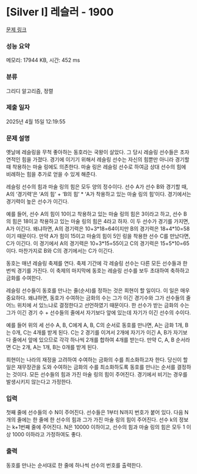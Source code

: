 # [Silver I] 레슬러 - 1900 

[문제 링크](https://www.acmicpc.net/problem/1900) 

### 성능 요약

메모리: 17944 KB, 시간: 452 ms

### 분류

그리디 알고리즘, 정렬

### 제출 일자

2025년 4월 15일 12:19:55

### 문제 설명

<p>옛날에 레슬링을 무척 좋아하는 동호라는 국왕이 살았다. 그 당시 레슬링 선수들은 초자연적인 힘을 가졌다. 경기에 이기기 위해서 레슬링 선수는 자신의 힘뿐만 아니라 경기할 때 착용하는 마술 링에도 의존한다. 마술 링은 레슬링 선수로 하여금 상대 선수의 힘에 비례하는 힘을 추가로 얻을 수 있게 해준다.</p>
<p>레슬링 선수의 힘과 마술 링의 힘은 모두 양의 정수이다. 선수 A가 선수 B와 경기할 때, A의 ‘경기력’은 ‘A의 힘’ + ‘B의 힘’ * ‘A가 착용하고 있는 마술 링의 힘’이다. 경기에서는 경기력이 높은 선수가 이긴다.</p>
<p>예를 들어, 선수 A의 힘이 10이고 착용하고 있는 마술 링의 힘은 3이라고 하고, 선수 B의 힘은 18이고 착용하고 있는 마술 링의 힘은 4라고 하자. 이 두 선수가 경기를 가지면, A가 이긴다. 왜냐하면, A의 경기력은 10+3*18=64이지만 B의 경기력은 18+4*10=58이기 때문이다. 만약 A가 힘이 15이고 마술의 힘이 5인 링을 착용한 선수 C를 만났다면, C가 이긴다. 이 경기에서 A의 경기력은 10+3*15=55이고 C의 경기력은 15+5*10=65이다. 마찬가지로 B와 C의 경기에서는 C가 이긴다.</p>
<p>동호는 매년 레슬링 축제를 연다. 축제 기간에 각 레슬링 선수는 다른 모든 선수들과 한번씩 경기를 가진다. 이 축제의 마지막에 동호는 레슬링 선수를 보두 초대하여 축하하고 금화를 수여한다.</p>
<p>레슬링 선수들이 동호를 만나는 줄(순서)를 정하는 것은 희현이 할 일이다. 이 일은 매우 중요하다. 왜냐하면, 동호가 수여하는 금화의 수는 그가 이긴 경기수와 그가 선수들의 줄 어느 위치에 서 있느냐로 결정한다고 선언하였기 때문이다. 한 선수가 받는 금화의 수는 그가 이긴 경기 수 + 선수들의 줄에서 자기보다 앞에 있는데 자기가 이긴 선수의 수이다.</p>
<p>예를 들어 위의 세 선수 A, B, C에게 A, B, C의 순서로 동호를 만나면, A는 금화 1개, B는 0개, C는 4개를 받게 된다. C는 2 경기를 이겨서 2개에 자기가 이긴 A, B가 자기보다 줄에서 앞에 있으므로 각각 하나씩 2개를 합하여 4개를 받는다. 만약 C, A, B 순서라면 C는 2개, A는 1개, B는 0개를 받게 된다.</p>
<p>희현이는 나라의 재정을 고려하여 수여하는 금화의 수를 최소화하고자 한다. 당신이 할 일은 재무장관을 도와 수여하는 금화의 수를 최소화하도록 동호를 만나는 순서를 결정하는 것이다. 모든 선수들의 힘과 가진 마술 링의 힘이 주어진다. 경기에서 비기는 경우를 발생시키지 않는다고 가정한다. </p>

### 입력 

 <p>첫째 줄에 선수들의 수 N이 주어진다. 선수들은 1부터 N까지 번호가 붙어 있다. 다음 N개의 줄에는 한 줄에 한 선수의 힘과 그가 가진 마술 링의 힘이 주어진다. 선수 k의 정보는 k+1번째 줄에 주어진다. N은 10000 이하이고, 선수의 힘과 마술 링의 힘은 모두 1 이상 1000 이하라고 가정하여도 좋다.</p>

### 출력 

 <p>동호를 만나는 순서대로 한 줄에 하나씩 선수의 번호를 출력한다.</p>

